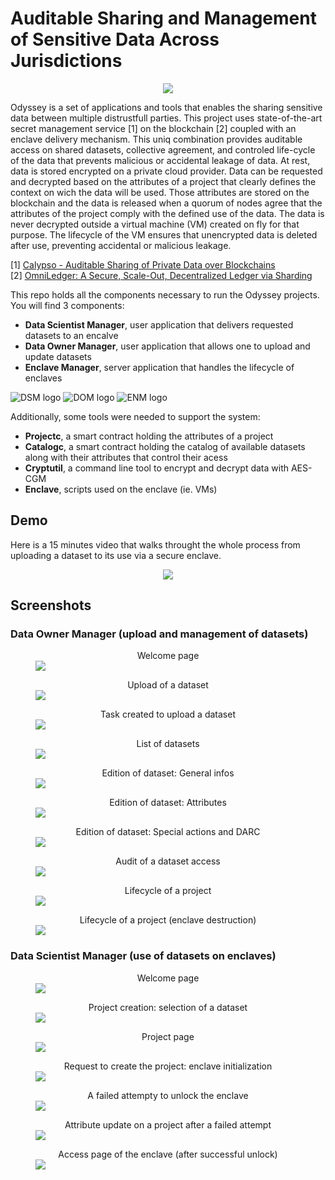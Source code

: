 # Auditable Sharing and Management of Sensitive Data Across Jurisdictions

<center>
<img src="assets/odyssey-components.png">
</center>

Odyssey is a set of applications and tools that enables the sharing sensitive
data between multiple distrustfull parties. This project uses state-of-the-art
secret management service [1] on the blockchain [2] coupled with an enclave
delivery mechanism. This uniq combination provides auditable access on shared
datasets, collective agreement, and controled life-cycle of the data that
prevents malicious or accidental leakage of data. At rest, data is stored
encrypted on a private cloud provider. Data can be requested and decrypted based
on the attributes of a project that clearly defines the context on wich the data
will be used. Those attributes are stored on the blockchain and the data is
released when a quorum of nodes agree that the attributes of the project comply
with the defined use of the data. The data is never decrypted outside a virtual
machine (VM) created on fly for that purpose. The lifecycle of the VM ensures
that unencrypted data is deleted after use, preventing accidental or malicious
leakage.

[1] [Calypso - Auditable Sharing of Private Data over Blockchains](https://eprint.iacr.org/2018/209)  
[2] [OmniLedger: A Secure, Scale-Out, Decentralized Ledger via Sharding](https://eprint.iacr.org/2017/406)

This repo holds all the components necessary to run the Odyssey projects. You
will find 3 components:

- **Data Scientist Manager**, user application that delivers requested datasets
  to an encalve
- **Data Owner Manager**, user application that allows one to upload and update
  datasets
- **Enclave Manager**, server application that handles the lifecycle of enclaves

![DSM logo](assets/dsm-logo.png) ![DOM logo](assets/dom-logo.png) ![ENM
logo](assets/enm-logo.png)

Additionally, some tools were needed to support the system:

- **Projectc**, a smart contract holding the attributes of a project
- **Catalogc**, a smart contract holding the catalog of available datasets along
  with their attributes that control their acess
- **Cryptutil**, a command line tool to encrypt and decrypt data with AES-CGM
- **Enclave**, scripts used on the enclave (ie. VMs)



## Demo

Here is a 15 minutes video that walks throught the whole process from uploading
a dataset to its use via a secure enclave.

<div align="center">
<a href="https://drive.google.com/file/d/1QBvqjBjUS3q0Z9CShm4pR7lBC6wbj6cw/view"><img src="assets/video.png"></a>
</div>

## Screenshots

### Data Owner Manager (upload and management of datasets)

<figure>
    <figcaption>Welcome page</figcaption>
    <img src="assets/screenshots/dom7.png">
</figure>

<figure>
    <figcaption>Upload of a dataset</figcaption>
    <img src="assets/screenshots/dom1.png">
</figure>

<figure>
    <figcaption>Task created to upload a dataset</figcaption>
    <img src="assets/screenshots/dom3.png">
</figure>

<figure>
    <figcaption>List of datasets</figcaption>
    <img src="assets/screenshots/dom2.png">
</figure>

<figure>
    <figcaption>Edition of dataset: General infos</figcaption>
    <img src="assets/screenshots/dom4.png">
</figure>

<figure>
    <figcaption>Edition of dataset: Attributes</figcaption>
    <img src="assets/screenshots/dom5.png">
</figure>

<figure>
    <figcaption>Edition of dataset: Special actions and DARC</figcaption>
    <img src="assets/screenshots/dom6.png">
</figure>

<figure>
    <figcaption>Audit of a dataset access</figcaption>
    <img src="assets/screenshots/dom8.png">
</figure>

<figure>
    <figcaption>Lifecycle of a project</figcaption>
    <img src="assets/screenshots/dom9.png">
</figure>

<figure>
    <figcaption>Lifecycle of a project (enclave destruction)</figcaption>
    <img src="assets/screenshots/dom10.png">
</figure>

### Data Scientist Manager (use of datasets on enclaves)

<figure>
    <figcaption>Welcome page</figcaption>
    <img src="assets/screenshots/dsm1.png">
</figure>

<figure>
    <figcaption>Project creation: selection of a dataset</figcaption>
    <img src="assets/screenshots/dsm7.png">
</figure>

<figure>
    <figcaption>Project page</figcaption>
    <img src="assets/screenshots/dsm2.png">
</figure>

<figure>
    <figcaption>Request to create the project: enclave initialization</figcaption>
    <img src="assets/screenshots/dsm3.png">
</figure>

<figure>
    <figcaption>A failed attempty to unlock the enclave</figcaption>
    <img src="assets/screenshots/dsm6.png">
</figure>

<figure>
    <figcaption>Attribute update on a project after a failed attempt</figcaption>
    <img src="assets/screenshots/dsm5.png">
</figure>

<figure>
    <figcaption>Access page of the enclave (after successful unlock)</figcaption>
    <img src="assets/screenshots/dsm4.png">
</figure>

<style>
  figcaption {
    text-align: center;
  }
</style>